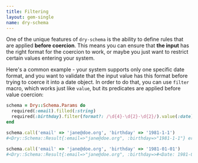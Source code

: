 ```yaml
---
title: Filtering
layout: gem-single
name: dry-schema
---
```


One of the unique features of `dry-schema` is the ability to define rules that are applied **before coercion**. This means you can ensure that **the input** has the right format for the coercion to work, or maybe you just want to restrict certain values entering your system.

Here's a common example - your system supports only one specific date format, and you want to validate that the input value has this format before trying to coerce it into a date object. In order to do that, you can use `filter` macro, which works just like `value`, but its predicates are applied before value coercion:

```ruby
schema = Dry::Schema.Params do
  required(:email).filled(:string)
  required(:birthday).filter(format?: /\d{4}-\d{2}-\d{2}/).value(:date)
end

schema.call('email' => 'jane@doe.org', 'birthday' => '1981-1-1')
#<Dry::Schema::Result{:email=>"jane@doe.org", :birthday=>"1981-1-1"} errors={:birthday=>["is in invalid format"]}>

schema.call('email' => 'jane@doe.org', 'birthday' => '1981-01-01')
#<Dry::Schema::Result{:email=>"jane@doe.org", :birthday=>#<Date: 1981-01-01 ((2444606j,0s,0n),+0s,2299161j)>} errors={}>
```
